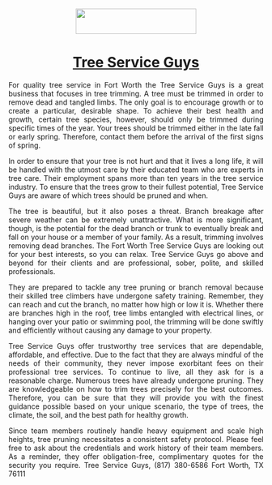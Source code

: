 <h1 style="text-align: center;"><a href="https://tree-service-guys.com"><img src="https://bloggers.blob.core.windows.net/projectapp/1662686329_tree_service_guys_logo.png" alt="" width="238" height="50" /></a></h1>
<h1 style="text-align: center;"><a href="https://tree-service-guys.com">Tree Service Guys</a></h1>
<p style="text-align: justify;">For quality tree service in Fort Worth the Tree Service Guys is a great business that focuses in tree trimming. A tree must be trimmed in order to remove dead and tangled limbs. The only goal is to encourage growth or to create a particular, desirable shape. To achieve their best health and growth, certain tree species, however, should only be trimmed during specific times of the year. Your trees should be trimmed either in the late fall or early spring. Therefore, contact them before the arrival of the first signs of spring.</p>
<p style="text-align: justify;">In order to ensure that your tree is not hurt and that it lives a long life, it will be handled with the utmost care by their educated team who are experts in tree care. Their employment spans more than ten years in the tree service industry. To ensure that the trees grow to their fullest potential, Tree Service Guys are aware of which trees should be pruned and when.</p>
<p style="text-align: justify;">The tree is beautiful, but it also poses a threat. Branch breakage after severe weather can be extremely unattractive. What is more significant, though, is the potential for the dead branch or trunk to eventually break and fall on your house or a member of your family. As a result, trimming involves removing dead branches. The Fort Worth Tree Service Guys are looking out for your best interests, so you can relax. Tree Service Guys go above and beyond for their clients and are professional, sober, polite, and skilled professionals.</p>
<p style="text-align: justify;">They are prepared to tackle any tree pruning or branch removal because their skilled tree climbers have undergone safety training. Remember, they can reach and cut the branch, no matter how high or low it is. Whether there are branches high in the roof, tree limbs entangled with electrical lines, or hanging over your patio or swimming pool, the trimming will be done swiftly and efficiently without causing any damage to your property.</p>
<p style="text-align: justify;">Tree Service Guys offer trustworthy tree services that are dependable, affordable, and effective. Due to the fact that they are always mindful of the needs of their community, they never impose exorbitant fees on their professional tree services. To continue to live, all they ask for is a reasonable charge. Numerous trees have already undergone pruning. They are knowledgeable on how to trim trees precisely for the best outcomes. Therefore, you can be sure that they will provide you with the finest guidance possible based on your unique scenario, the type of trees, the climate, the soil, and the best path for healthy growth.</p>
<p style="text-align: justify;">Since team members routinely handle heavy equipment and scale high heights, tree pruning necessitates a consistent safety protocol. Please feel free to ask about the credentials and work history of their team members. As a reminder, they offer obligation-free, complimentary quotes for the security you require. Tree Service Guys, (817) 380-6586 Fort Worth, TX 76111</p>
